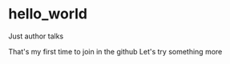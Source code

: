 # hello_world
Just author talks

That's my first time to join in the github
Let's try something more
